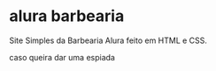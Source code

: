 # alura barbearia
 Site Simples da Barbearia Alura feito em HTML e CSS.

caso queira dar uma espiada 
